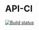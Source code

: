 # API-CI
[![Build status](https://ci.appveyor.com/api/projects/status/qbs3hklhow7dtelp?svg=true)](https://ci.appveyor.com/project/Merkulov-Vladimir/api-ci)
